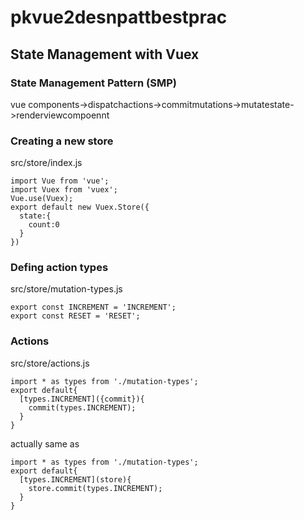 # pkvue2desnpattbestprac
## State Management with Vuex
### State Management Pattern (SMP)
vue components->dispatchactions->commitmutations->mutatestate->renderviewcompoennt



### Creating a new store
src/store/index.js
```
import Vue from 'vue';
import Vuex from 'vuex';
Vue.use(Vuex);
export default new Vuex.Store({
  state:{
    count:0
  }
})
```
### Defing action types

src/store/mutation-types.js
```
export const INCREMENT = 'INCREMENT';
export const RESET = 'RESET';
```

### Actions
src/store/actions.js
```
import * as types from './mutation-types';
export default{
  [types.INCREMENT]({commit}){
    commit(types.INCREMENT);
  }
}
```
actually same as
```
import * as types from './mutation-types';
export default{
  [types.INCREMENT](store){
    store.commit(types.INCREMENT);
  }
}
```
